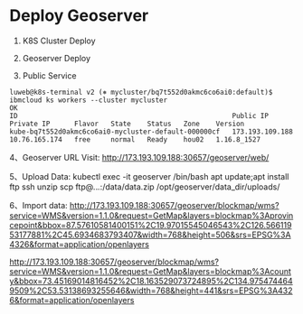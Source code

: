 # Deploy Geoserver

1. K8S Cluster Deploy


2. Geoserver Deploy


3. Public Service
```
luweb@k8s-terminal v2 (⎈ mycluster/bq7t552d0akmc6co6ai0:default)$ ibmcloud ks workers --cluster mycluster
OK
ID                                                     Public IP         Private IP      Flavor   State    Status   Zone    Version   
kube-bq7t552d0akmc6co6ai0-mycluster-default-000000cf   173.193.109.188   10.76.165.174   free     normal   Ready    hou02   1.16.8_1527 
```

4、Geoserver URL Visit:
http://173.193.109.188:30657/geoserver/web/


5、Upload Data:
kubectl exec -it geoserver /bin/bash
apt update;apt install ftp ssh unzip
scp ftp@*.*.*.*:/data/data.zip /opt/geoserver/data_dir/uploads/


6、Import data:
http://173.193.109.188:30657/geoserver/blockmap/wms?service=WMS&version=1.1.0&request=GetMap&layers=blockmap%3Aprovincepoint&bbox=87.57610581400151%2C19.97015545046543%2C126.56611953177881%2C45.6934683793407&width=768&height=506&srs=EPSG%3A4326&format=application/openlayers

http://173.193.109.188:30657/geoserver/blockmap/wms?service=WMS&version=1.1.0&request=GetMap&layers=blockmap%3Acounty&bbox=73.45169014816452%2C18.163529073724895%2C134.9754744649509%2C53.53138693255646&width=768&height=441&srs=EPSG%3A4326&format=application/openlayers
